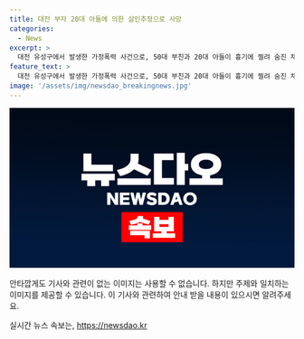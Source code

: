 ```yaml
---
title: 대전 부자 20대 아들에 의한 살인추정으로 사망
categories:
  - News
excerpt: >
  대전 유성구에서 발생한 가정폭력 사건으로, 50대 부친과 20대 아들이 흉기에 찔려 숨진 채 발견되었다. 부친을 흉기로 살해한 후 자해한 것으로 추정되며, 정확한 경위는 경찰 수사를 통해 확인될 예정이다. 해당 사건은 현재 경찰의 수사가 진행 중이며, 부검을 통해 정확한 사인을 밝힐 예정이다. (150자)
feature_text: >
  대전 유성구에서 발생한 가정폭력 사건으로, 50대 부친과 20대 아들이 흉기에 찔려 숨진 채 발견되었다. 부친을 흉기로 살해한 후 자해한 것으로 추정되며, 정확한 경위는 경찰 수사를 통해 확인될 예정이다. 해당 사건은 현재 경찰의 수사가 진행 중이며, 부검을 통해 정확한 사인을 밝힐 예정이다. (150자)
image: '/assets/img/newsdao_breakingnews.jpg'
---
```


<p><img src="/assets/img/newsdao_breakingnews.jpg" alt="pcversion 속보" /></p>

<p>안타깝게도 기사와 관련이 없는 이미지는 사용할 수 없습니다. 하지만 주제와 일치하는 이미지를 제공할 수 있습니다. 이 기사와 관련하여 안내 받을 내용이 있으시면 알려주세요.</p>
실시간 뉴스 속보는, <a href="https://newsdao.kr" rel="dofollow">https://newsdao.kr</a>


